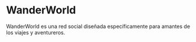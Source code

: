 # WanderWorld
WanderWorld es una red social diseñada específicamente para amantes de los viajes y aventureros.
